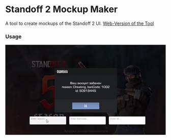 # Standoff 2 Mockup Maker
A tool to create mockups of the Standoff 2 UI.
[Web-Version of the Tool](https://wanja01yt.github.io/standoff2-mockupmaker/)

### Usage
![](https://github.com/Wanja01YT/standoff2-mockupmaker/blob/main/usage.gif)
